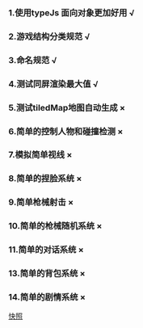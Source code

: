 ### 1.使用typeJs 面向对象更加好用 √

### 2.游戏结构分类规范 √

### 3.命名规范 √

### 4.测试同屏渲染最大值 √

### 5.测试tiledMap地图自动生成 ×

### 6.简单的控制人物和碰撞检测 ×

### 7.模拟简单视线 ×

### 8.简单的捏脸系统 ×

### 9.简单枪械射击 ×

### 10.简单的枪械随机系统 ×

### 11.简单的对话系统 ×

### 13.简单的背包系统 ×

### 14.简单的剧情系统 ×

[快照](https://github.com/hubice/cocos-create-cases/blob/master/snapshoot.png)